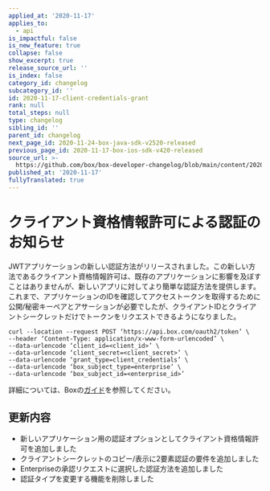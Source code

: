 ```yaml
---
applied_at: '2020-11-17'
applies_to:
  - api
is_impactful: false
is_new_feature: true
collapse: false
show_excerpt: true
release_source_url: ''
is_index: false
category_id: changelog
subcategory_id: ''
id: 2020-11-17-client-credentials-grant
rank: null
total_steps: null
type: changelog
sibling_id: ''
parent_id: changelog
next_page_id: 2020-11-24-box-java-sdk-v2520-released
previous_page_id: 2020-11-17-box-ios-sdk-v420-released
source_url: >-
  https://github.com/box/box-developer-changelog/blob/main/content/2020/11-17-client-credentials-grant.md
published_at: '2020-11-17'
fullyTranslated: true
---
```

# クライアント資格情報許可による認証のお知らせ

<!-- more -->

JWTアプリケーションの新しい認証方法がリリースされました。この新しい方法であるクライアント資格情報許可は、既存のアプリケーションに影響を及ぼすことはありませんが、新しいアプリに対してより簡単な認証方法を提供します。これまで、アプリケーションのIDを確認してアクセストークンを取得するために公開/秘密キーペアとアサーションが必要でしたが、クライアントIDとクライアントシークレットだけでトークンをリクエストできるようになりました。

```cURL
curl --location --request POST ‘https://api.box.com/oauth2/token’ \
--header ‘Content-Type: application/x-www-form-urlencoded’ \
--data-urlencode ‘client_id=<client_id>’ \
--data-urlencode ‘client_secret=<client_secret>’ \
--data-urlencode ‘grant_type=client_credentials’ \
--data-urlencode ‘box_subject_type=enterprise’ \
--data-urlencode ‘box_subject_id=<enterprise_id>’
```

詳細については、Boxの[ガイド][guide]を参照してください。

## 更新内容

* 新しいアプリケーション用の認証オプションとしてクライアント資格情報許可を追加しました
* クライアントシークレットのコピー/表示に2要素認証の要件を追加しました
* Enterpriseの承認リクエストに選択した認証方法を追加しました
* 認証タイプを変更する機能を削除しました

[guide]: g://authentication/jwt/without-sdk/#client-credentials-grant
